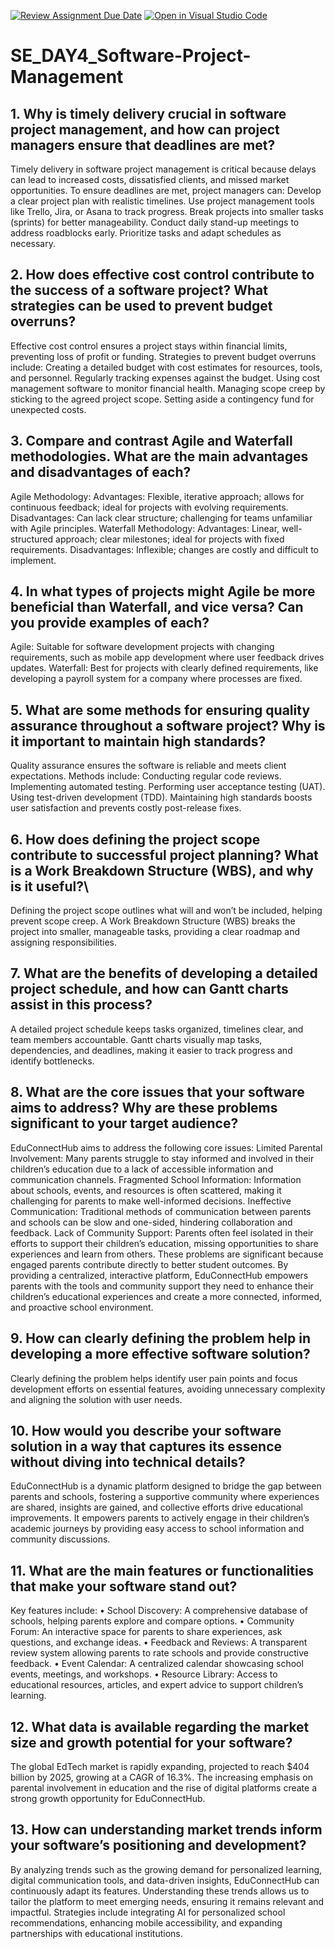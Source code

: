 [![Review Assignment Due Date](https://classroom.github.com/assets/deadline-readme-button-22041afd0340ce965d47ae6ef1cefeee28c7c493a6346c4f15d667ab976d596c.svg)](https://classroom.github.com/a/9pw6JKcu)
[![Open in Visual Studio Code](https://classroom.github.com/assets/open-in-vscode-2e0aaae1b6195c2367325f4f02e2d04e9abb55f0b24a779b69b11b9e10269abc.svg)](https://classroom.github.com/online_ide?assignment_repo_id=18473703&assignment_repo_type=AssignmentRepo)
# SE_DAY4_Software-Project-Management
## 1. Why is timely delivery crucial in software project management, and how can project managers ensure that deadlines are met?
Timely delivery in software project management is critical because delays can lead to increased costs, dissatisfied clients, and missed market opportunities. To ensure deadlines are met, project managers can:
Develop a clear project plan with realistic timelines.
Use project management tools like Trello, Jira, or Asana to track progress.
Break projects into smaller tasks (sprints) for better manageability.
Conduct daily stand-up meetings to address roadblocks early.
Prioritize tasks and adapt schedules as necessary.

## 2. How does effective cost control contribute to the success of a software project? What strategies can be used to prevent budget overruns?
Effective cost control ensures a project stays within financial limits, preventing loss of profit or funding. Strategies to prevent budget overruns include:
Creating a detailed budget with cost estimates for resources, tools, and personnel.
Regularly tracking expenses against the budget.
Using cost management software to monitor financial health.
Managing scope creep by sticking to the agreed project scope.
Setting aside a contingency fund for unexpected costs.

## 3. Compare and contrast Agile and Waterfall methodologies. What are the main advantages and disadvantages of each?
Agile Methodology:
Advantages: Flexible, iterative approach; allows for continuous feedback; ideal for projects with evolving requirements.
Disadvantages: Can lack clear structure; challenging for teams unfamiliar with Agile principles.
Waterfall Methodology:
Advantages: Linear, well-structured approach; clear milestones; ideal for projects with fixed requirements.
Disadvantages: Inflexible; changes are costly and difficult to implement.

## 4. In what types of projects might Agile be more beneficial than Waterfall, and vice versa? Can you provide examples of each?
Agile: Suitable for software development projects with changing requirements, such as mobile app development where user feedback drives updates.
Waterfall: Best for projects with clearly defined requirements, like developing a payroll system for a company where processes are fixed.

## 5. What are some methods for ensuring quality assurance throughout a software project? Why is it important to maintain high standards?
Quality assurance ensures the software is reliable and meets client expectations. Methods include:
Conducting regular code reviews.
Implementing automated testing.
Performing user acceptance testing (UAT).
Using test-driven development (TDD). Maintaining high standards boosts user satisfaction and prevents costly post-release fixes.

## 6. How does defining the project scope contribute to successful project planning? What is a Work Breakdown Structure (WBS), and why is it useful?\
Defining the project scope outlines what will and won’t be included, helping prevent scope creep. A Work Breakdown Structure (WBS) breaks the project into smaller, manageable tasks, providing a clear roadmap and assigning responsibilities.
## 7. What are the benefits of developing a detailed project schedule, and how can Gantt charts assist in this process?
A detailed project schedule keeps tasks organized, timelines clear, and team members accountable. Gantt charts visually map tasks, dependencies, and deadlines, making it easier to track progress and identify bottlenecks.

## 8. What are the core issues that your software aims to address? Why are these problems significant to your target audience?
EduConnectHub aims to address the following core issues:
Limited Parental Involvement: Many parents struggle to stay informed and involved in their children’s education due to a lack of accessible information and communication channels.
Fragmented School Information: Information about schools, events, and resources is often scattered, making it challenging for parents to make well-informed decisions.
Ineffective Communication: Traditional methods of communication between parents and schools can be slow and one-sided, hindering collaboration and feedback.
Lack of Community Support: Parents often feel isolated in their efforts to support their children’s education, missing opportunities to share experiences and learn from others.
These problems are significant because engaged parents contribute directly to better student outcomes. By providing a centralized, interactive platform, EduConnectHub empowers parents with the tools and community support they need to enhance their children’s educational experiences and create a more connected, informed, and proactive school environment.

## 9. How can clearly defining the problem help in developing a more effective software solution?
Clearly defining the problem helps identify user pain points and focus development efforts on essential features, avoiding unnecessary complexity and aligning the solution with user needs.

## 10. How would you describe your software solution in a way that captures its essence without diving into technical details?
EduConnectHub is a dynamic platform designed to bridge the gap between parents and schools, fostering a supportive community where experiences are shared, insights are gained, and collective efforts drive educational improvements. It empowers parents to actively engage in their children’s academic journeys by providing easy access to school information and community discussions.

## 11. What are the main features or functionalities that make your software stand out?
Key features include:
•	School Discovery: A comprehensive database of schools, helping parents explore and compare options.
•	Community Forum: An interactive space for parents to share experiences, ask questions, and exchange ideas.
•	Feedback and Reviews: A transparent review system allowing parents to rate schools and provide constructive feedback.
•	Event Calendar: A centralized calendar showcasing school events, meetings, and workshops.
•	Resource Library: Access to educational resources, articles, and expert advice to support children’s learning.

## 12. What data is available regarding the market size and growth potential for your software?
The global EdTech market is rapidly expanding, projected to reach $404 billion by 2025, growing at a CAGR of 16.3%. The increasing emphasis on parental involvement in education and the rise of digital platforms create a strong growth opportunity for EduConnectHub.

## 13. How can understanding market trends inform your software’s positioning and development?
By analyzing trends such as the growing demand for personalized learning, digital communication tools, and data-driven insights, EduConnectHub can continuously adapt its features. Understanding these trends allows us to tailor the platform to meet emerging needs, ensuring it remains relevant and impactful. Strategies include integrating AI for personalized school recommendations, enhancing mobile accessibility, and expanding partnerships with educational institutions.
